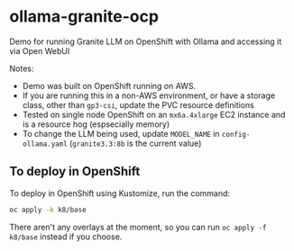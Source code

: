 # ollama-granite-ocp
Demo for running Granite LLM on OpenShift with Ollama and accessing it via Open WebUI

Notes:
- Demo was built on OpenShift running on AWS.
- If you are running this in a non-AWS environment, or have a storage class, other than `gp3-csi`, update the PVC resource definitions
-  Tested on single node OpenShift on an `mx6a.4xlarge` EC2 instance and is a resource hog (espsecially memory)  
- To change the LLM being used, update `MODEL_NAME` in `config-ollama.yaml` (`granite3.3:8b` is the current value) 


## To deploy in OpenShift
To deploy in OpenShift using Kustomize, run the command:
```bash
oc apply -k k8/base  
```

There aren't any overlays at the moment, so you can run `oc apply -f k8/base` instead if you choose.

